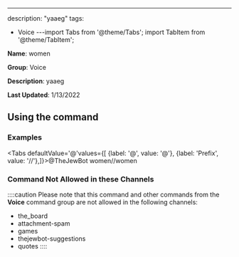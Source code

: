 ---
description: "yaaeg"
tags:
  - Voice
---import Tabs from '@theme/Tabs';
import TabItem from '@theme/TabItem';

**Name**: women

**Group**: Voice

**Description**: yaaeg

**Last Updated**: 1/13/2022

## Using the command

### Examples
<Tabs defaultValue='@'values={[ {label: '@', value: '@'}, {label: 'Prefix', value: '//'},]}><TabItem value='@'>@TheJewBot women</TabItem><TabItem value='//'>//women</TabItem></Tabs>

### Command Not Allowed in these Channels
::::caution Please note that this command and other commands from the **Voice** command group are not allowed in the following channels:
- the_board
- attachment-spam
- games
- thejewbot-suggestions
- quotes
::::